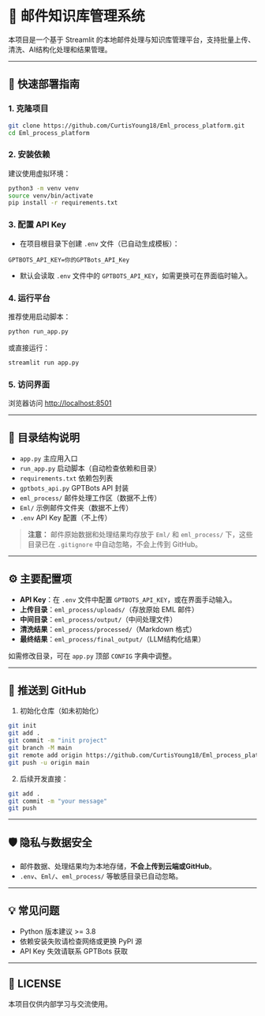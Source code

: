 # 📧 邮件知识库管理系统

本项目是一个基于 Streamlit 的本地邮件处理与知识库管理平台，支持批量上传、清洗、AI结构化处理和结果管理。

---

## 🚀 快速部署指南

### 1. 克隆项目
```bash
git clone https://github.com/CurtisYoung18/Eml_process_platform.git
cd Eml_process_platform
```

### 2. 安装依赖
建议使用虚拟环境：
```bash
python3 -m venv venv
source venv/bin/activate
pip install -r requirements.txt
```

### 3. 配置 API Key
- 在项目根目录下创建 `.env` 文件（已自动生成模板）：
```
GPTBOTS_API_KEY=你的GPTBots_API_Key
```
- 默认会读取 `.env` 文件中的 `GPTBOTS_API_KEY`，如需更换可在界面临时输入。

### 4. 运行平台
推荐使用启动脚本：
```bash
python run_app.py
```
或直接运行：
```bash
streamlit run app.py
```

### 5. 访问界面
浏览器访问 [http://localhost:8501](http://localhost:8501)

---

## 📂 目录结构说明

- `app.py`              主应用入口
- `run_app.py`          启动脚本（自动检查依赖和目录）
- `requirements.txt`    依赖包列表
- `gptbots_api.py`      GPTBots API 封装
- `eml_process/`        邮件处理工作区（数据不上传）
- `Eml/`                示例邮件文件夹（数据不上传）
- `.env`                API Key 配置（不上传）

> **注意：** 邮件原始数据和处理结果均存放于 `Eml/` 和 `eml_process/` 下，这些目录已在 `.gitignore` 中自动忽略，不会上传到 GitHub。

---

## ⚙️ 主要配置项

- **API Key**：在 `.env` 文件中配置 `GPTBOTS_API_KEY`，或在界面手动输入。
- **上传目录**：`eml_process/uploads/`（存放原始 EML 邮件）
- **中间目录**：`eml_process/output/`（中间处理文件）
- **清洗结果**：`eml_process/processed/`（Markdown 格式）
- **最终结果**：`eml_process/final_output/`（LLM结构化结果）

如需修改目录，可在 `app.py` 顶部 `CONFIG` 字典中调整。

---

## 📝 推送到 GitHub

1. 初始化仓库（如未初始化）
```bash
git init
git add .
git commit -m "init project"
git branch -M main
git remote add origin https://github.com/CurtisYoung18/Eml_process_platform.git
git push -u origin main
```
2. 后续开发直接：
```bash
git add .
git commit -m "your message"
git push
```

---

## 🛡️ 隐私与数据安全
- 邮件数据、处理结果均为本地存储，**不会上传到云端或GitHub**。
- `.env`、`Eml/`、`eml_process/` 等敏感目录已自动忽略。

---

## 💡 常见问题
- Python 版本建议 >= 3.8
- 依赖安装失败请检查网络或更换 PyPI 源
- API Key 失效请联系 GPTBots 获取

---

## 📄 LICENSE
本项目仅供内部学习与交流使用。
